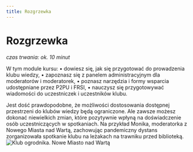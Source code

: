 ```yaml
---
title: Rozgrzewka
---
```

# Rozgrzewka
*czas trwania: ok. 10 minut*

W tym module kursu:
• dowiesz się, jak się przygotować do prowadzenia klubu wiedzy,
• zapoznasz się z panelem administracyjnym dla moderatorów i moderatorek,
• poznasz narzędzia i formy wsparcia udostępniane przez P2PU i FRSI,
• nauczysz się przygotowywać wiadomości do uczestniczek i uczestników klubu.

Jest dość prawdopodobne, że możliwości dostosowania dostępnej przestrzeni do klubów
wiedzy będą ograniczone. Ale zawsze możesz dokonać niewielkich zmian, które pozytywnie
wpłyną na doświadczenie osób uczestniczących w spotkaniach. Na przykład Monika, moderatorka z Nowego Miasta nad Wartą, zachowując pandemiczny dystans zorganizowała spotkanie klubu na leżakach na trawniku przed biblioteką. 
![Klub ogrodnika. Nowe Miasto nad Wartą](/img/klub-ogrodnika.png)

